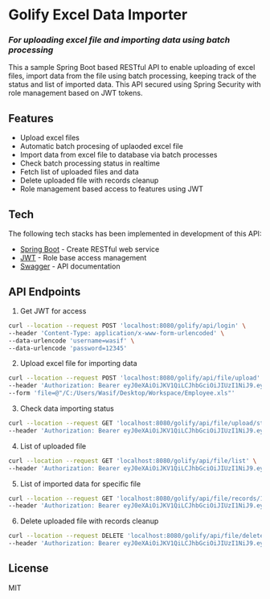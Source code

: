 # Golify Excel Data Importer
### _For uploading excel file and importing data using batch processing_

This a sample Spring Boot based RESTful API to enable uploading of excel files, import data from the file using batch processing, keeping track of the status and list of imported data. This API secured using Spring Security with role management based on JWT tokens.

## Features
- Upload excel files
- Automatic batch procesing of uplaoded excel file
- Import data from excel file to database via batch processes
- Check batch processing status in realtime
- Fetch list of uploaded files and data
- Delete uploaded file with records cleanup
- Role management based access to features using JWT

## Tech
The following tech stacks has been implemented in development of this API:
- [Spring Boot](https://spring.io/) - Create RESTful web service
- [JWT](https://jwt.io/) - Role base access management
- [Swagger](https://swagger.io/) - API documentation

## API Endpoints
1. Get JWT for access
```sh
curl --location --request POST 'localhost:8080/golify/api/login' \
--header 'Content-Type: application/x-www-form-urlencoded' \
--data-urlencode 'username=wasif' \
--data-urlencode 'password=12345'
```

2. Upload excel file for importing data
```sh
curl --location --request POST 'localhost:8080/golify/api/file/upload' \
--header 'Authorization: Bearer eyJ0eXAiOiJKV1QiLCJhbGciOiJIUzI1NiJ9.eyJzdWIiOiJ3YXNpZiIsInJvbGVzIjpbIkFETUlOIiwiVVNFUiJdLCJpc3MiOiJodHRwOi8vbG9jYWxob3N0OjgwODAvZ29saWZ5L2FwaS9sb2dpbiIsImV4cCI6MTY2OTM5MzA1NX0.LBOb_cGzoFpNfxWhCSjOBtGps0nP-FnhknSjALrqSdM' \
--form 'file=@"/C:/Users/Wasif/Desktop/Workspace/Employee.xls"'
```

3. Check data importing status
```sh
curl --location --request GET 'localhost:8080/golify/api/file/upload/status/1' \
--header 'Authorization: Bearer eyJ0eXAiOiJKV1QiLCJhbGciOiJIUzI1NiJ9.eyJzdWIiOiJ3YXNpZiIsInJvbGVzIjpbIkFETUlOIiwiVVNFUiJdLCJpc3MiOiJodHRwOi8vbG9jYWxob3N0OjgwODAvZ29saWZ5L2FwaS9sb2dpbiIsImV4cCI6MTY2OTM5MzA1NX0.LBOb_cGzoFpNfxWhCSjOBtGps0nP-FnhknSjALrqSdM'
```

4. List of uploaded file
```sh
curl --location --request GET 'localhost:8080/golify/api/file/list' \
--header 'Authorization: Bearer eyJ0eXAiOiJKV1QiLCJhbGciOiJIUzI1NiJ9.eyJzdWIiOiJ3YXNpZiIsInJvbGVzIjpbIkFETUlOIiwiVVNFUiJdLCJpc3MiOiJodHRwOi8vbG9jYWxob3N0OjgwODAvZ29saWZ5L2FwaS9sb2dpbiIsImV4cCI6MTY2OTM5MzA1NX0.LBOb_cGzoFpNfxWhCSjOBtGps0nP-FnhknSjALrqSdM'
```

5. List of imported data for specific file
```sh
curl --location --request GET 'localhost:8080/golify/api/file/records/1' \
--header 'Authorization: Bearer eyJ0eXAiOiJKV1QiLCJhbGciOiJIUzI1NiJ9.eyJzdWIiOiJ3YXNpZiIsInJvbGVzIjpbIkFETUlOIiwiVVNFUiJdLCJpc3MiOiJodHRwOi8vbG9jYWxob3N0OjgwODAvZ29saWZ5L2FwaS9sb2dpbiIsImV4cCI6MTY2OTM5MzA1NX0.LBOb_cGzoFpNfxWhCSjOBtGps0nP-FnhknSjALrqSdM'
```

6. Delete uploaded file with records cleanup
```sh
curl --location --request DELETE 'localhost:8080/golify/api/file/delete/1' \
--header 'Authorization: Bearer eyJ0eXAiOiJKV1QiLCJhbGciOiJIUzI1NiJ9.eyJzdWIiOiJ3YXNpZiIsInJvbGVzIjpbIkFETUlOIiwiVVNFUiJdLCJpc3MiOiJodHRwOi8vbG9jYWxob3N0OjgwODAvZ29saWZ5L2FwaS9sb2dpbiIsImV4cCI6MTY2OTM5MzA1NX0.LBOb_cGzoFpNfxWhCSjOBtGps0nP-FnhknSjALrqSdM'
```

## License
MIT
